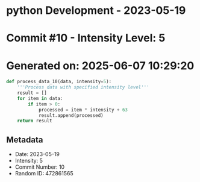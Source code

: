 ﻿# python Development - 2023-05-19
# Commit #10 - Intensity Level: 5
# Generated on: 2025-06-07 10:29:20
```python
def process_data_10(data, intensity=5):
    '''Process data with specified intensity level'''
    result = []
    for item in data:
        if item > 0:
            processed = item * intensity + 63
            result.append(processed)
    return result
```
## Metadata
- Date: 2023-05-19
- Intensity: 5
- Commit Number: 10
- Random ID: 472861565

